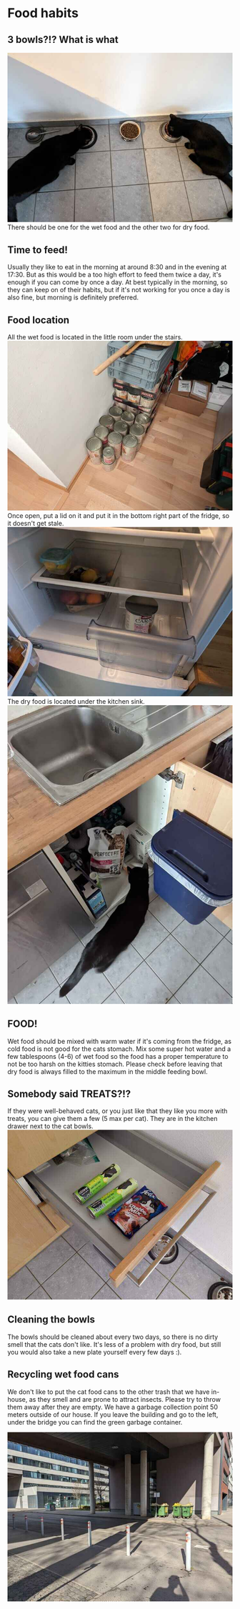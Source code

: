 # Food habits

## 3 bowls?!? What is what
![drawing](assets/food_bowls.jpg)
There should be one for the wet food and the other two for dry food.

## Time to feed!
Usually they like to eat in the morning at around 8:30 and in the evening at 17:30.
But as this would be a too high effort to feed them twice a day, it's enough if you can come by once a day.
At best typically in the morning, so they can keep on of their habits, but if it's not working for you once a day is also fine, but morning is definitely preferred.

## Food location
All the wet food is located in the little room under the stairs.
![wet_food_location.jpg](assets/wet_food_location.jpg)
Once open, put a lid on it and put it in the bottom right part of the fridge, so it doesn't get stale.
![fridge_cat_food_right_bottom.jpg](assets/fridge_cat_food_right_bottom.jpg)
The dry food is located under the kitchen sink.
![drawing](assets/kitchen_sink_food.jpg)

## FOOD!
Wet food should be mixed with warm water if it's coming from the fridge, as cold food is not good for the cats stomach.
Mix some super hot water and a few tablespoons (4-6) of wet food so the food has a proper temperature to not be too harsh on the kitties stomach.
Please check before leaving that dry food is always filled to the maximum in the middle feeding bowl.

## Somebody said TREATS?!?
If they were well-behaved cats, or you just like that they like you more with treats, you can give them a few (5 max per cat).
They are in the kitchen drawer next to the cat bowls.
![drawing](assets/cat_treats.jpg)

## Cleaning the bowls
The bowls should be cleaned about every two days, so there is no dirty smell that the cats don't like.
It's less of a problem with dry food, but still you would also take a new plate yourself every few days :).

## Recycling wet food cans
We don't like to put the cat food cans to the other trash that we have in-house, as they smell and are prone to attract insects.
Please try to throw them away after they are empty.
We have a garbage collection point 50 meters outside of our house.
If you leave the building and go to the left, under the bridge you can find the green garbage container.

![drawing](assets/green_garbage_container.jpg)
